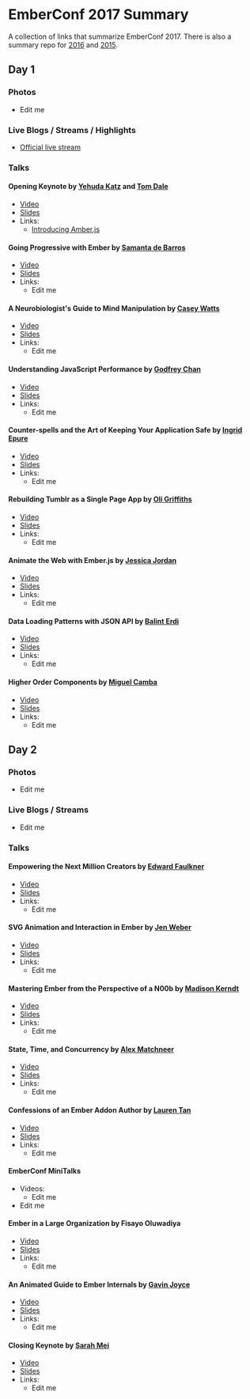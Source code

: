 # EmberConf 2017 Summary

A collection of links that summarize EmberConf 2017. There is also a summary repo for [2016](https://github.com/poteto/emberconf-2016) and [2015](https://github.com/poteto/emberconf-2015).

## Day 1

### Photos
- Edit me

### Live Blogs / Streams / Highlights

- [Official live stream](http://confreaks.tv/live_events/emberconf2017)

### Talks

#### Opening Keynote by [Yehuda Katz](https://twitter.com/wycats) and [Tom Dale](https://twitter.com/tomdale)

- [Video](/)
- [Slides](/)
- Links:
  - [Introducing Amber.js](http://yehudakatz.com/2011/12/08/announcing-amber-js)

#### Going Progressive with Ember by [Samanta de Barros](https://github.com/sdebarros)

- [Video](/)
- [Slides](/)
- Links:
  - Edit me

#### A Neurobiologist's Guide to Mind Manipulation by [Casey Watts](https://twitter.com/kyloma)

- [Video](/)
- [Slides](/)
- Links:
  - Edit me

#### Understanding JavaScript Performance by [Godfrey Chan](https://twitter.com/chancancode)

- [Video](/)
- [Slides](/)
- Links:
  - Edit me

#### Counter-spells and the Art of Keeping Your Application Safe by [Ingrid Epure](https://twitter.com/ingridepure)

- [Video](/)
- [Slides](/)
- Links:
  - Edit me

#### Rebuilding Tumblr as a Single Page App by [Oli Griffiths](https://twitter.com/Oligriffiths)

- [Video](/)
- [Slides](/)
- Links:
  - Edit me

#### Animate the Web with Ember.js by [Jessica Jordan](https://twitter.com/jjordan_dev)

- [Video](/)
- [Slides](/)
- Links:
  - Edit me

#### Data Loading Patterns with JSON API by [Balint Erdi](https://twitter.com/baaz)

- [Video](/)
- [Slides](/)
- Links:
  - Edit me

#### Higher Order Components by [Miguel Camba](https://twitter.com/miguelcamba)

- [Video](/)
- [Slides](/)
- Links:
  - Edit me

## Day 2

### Photos

- Edit me

### Live Blogs / Streams

- Edit me

### Talks

#### Empowering the Next Million Creators by [Edward Faulkner](https://twitter.com/eaf4)

- [Video](/)
- [Slides](/)
- Links:
  - Edit me

#### SVG Animation and Interaction in Ember by [Jen Weber](https://twitter.com/jwwweber)

- [Video](/)
- [Slides](/)
- Links:
  - Edit me

#### Mastering Ember from the Perspective of a N00b by [Madison Kerndt](https://twitter.com/mkerndt)

- [Video](/)
- [Slides](/)
- Links:
  - Edit me

#### State, Time, and Concurrency by [Alex Matchneer](https://twitter.com/machty)

- [Video](/)
- [Slides](/)
- Links:
  - Edit me

#### Confessions of an Ember Addon Author by [Lauren Tan](https://twitter.com/sugarpirate_)

- [Video](/)
- [Slides](/)
- Links:
  - Edit me

#### EmberConf MiniTalks

- Videos:
  - Edit me
- Edit me

#### Ember in a Large Organization by Fisayo Oluwadiya

- [Video](/)
- [Slides](/)
- Links:
  - Edit me

#### An Animated Guide to Ember Internals by [Gavin Joyce](https://twitter.com/gavinjoyce)

- [Video](/)
- [Slides](/)
- Links:
  - Edit me

#### Closing Keynote by [Sarah Mei](https://twitter.com/sarahmei)

- [Video](/)
- [Slides](/)
- Links:
  - Edit me
